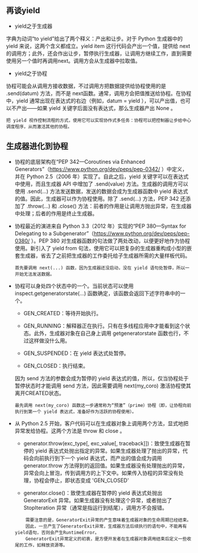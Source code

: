 ## 再谈yield

* yield之于生成器

字典为动词“to yield”给出了两个释义：产出和让步。对于 Python 生成器中的 yield 来说，这两个含义都成立。yield item 这行代码会产出一个值，提供给 next的调用方；此外，还会作出让步，暂停执行生成器，让调用方继续工作，直到需要使用另一个值时再调用next。调用方会从生成器中拉取值。

* yield之于协程

协程可能会从调用方接收数据，不过调用方把数据提供给协程使用的是 .send(datum) 方法，而不是 next函数。通常，调用方会把值推送给协程。在协程中，yield 通常出现在表达式的右边（例如，datum = yield ），可以产出值，也可以不产出——如果 yield 关键字后面没有表达式，那么生成器产出 None 。

 ``` 
把 yield 视作控制流程的方式，使用它可以实现协作式多任务：协程可以把控制器让步给中心调度程序，从而激活其他的协程。
 ```
 
## 生成器进化到协程

* 协程的底层架构在“PEP 342—Coroutines via Enhanced Generators”（https://www.python.org/dev/peps/pep-0342/ ）中定义，并在 Python 2.5（2006 年）实现了。自此之后，yield 关键字可以在表达式中使用，而且生成器 API 中增加了 .send(value) 方法。生成器的调用方可以使用 .send(...) 方法发送数据，发送的数据会成为生成器函数中 yield 表达式的值。因此，生成器可以作为协程使用。除了 .send(...) 方法，PEP 342 还添加了 .throw(...) 和 .close() 方法：前者的作用是让调用方抛出异常，在生成器中处理；后者的作用是终止生成器。

* 协程最近的演进来自 Python 3.3（2012 年）实现的“PEP 380—Syntax for Delegating to a Subgenerator”（https://www.python.org/dev/peps/pep-0380/ ）。PEP 380 对生成器函数的句法做了两处改动，以便更好地作为协程使用。新引入了 yield from 句法，使用它可以把复杂的生成器重构成小型的嵌套生成器，省去了之前把生成器的工作委托给子生成器所需的大量样板代码。

     ``` 
    首先要调用 next(...) 函数，因为生成器还没启动，没在 yield 语句处暂停，所以一开始无法发送数据。
     ``` 
     
* 协程可以身处四个状态中的一个。当前状态可以使用 inspect.getgeneratorstate(...) 函数确定，该函数会返回下述字符串中的一个。

    * GEN_CREATED：等待开始执行。

    * GEN_RUNNING：解释器正在执行。只有在多线程应用中才能看到这个状态。此外，生成器对象在自己身上调用 getgeneratorstate 函数也行，不过这样做没什么用。

    * GEN_SUSPENDED：在 yield 表达式处暂停。

    * GEN_CLOSED：执行结束。
    
    因为 send 方法的参数会成为暂停的 yield 表达式的值，所以，仅当协程处于暂停状态时才能调用 send 方法，因此需要调用 next(my_coro) 激活协程使其离开CREATED状态。
    ``` 
    最先调用 next(my_coro) 函数这一步通常称为“预激”（prime）协程（即，让协程向前执行到第一个 yield 表达式，准备好作为活跃的协程使用）。
    ``` 
    
* 从 Python 2.5 开始，客户代码可以在生成器对象上调用两个方法，显式地把异常发给协程。这两个方法是 throw 和 close 。
    
    * generator.throw(exc_type[, exc_value[, traceback]])：致使生成器在暂停的 yield 表达式处抛出指定的异常。如果生成器处理了抛出的异常，代码会向前执行到下一个 yield 表达式，而产出的值会成为调用 generator.throw 方法得到的返回值。如果生成器没有处理抛出的异常，异常会向上冒泡，传到调用方的上下文中。如果传入协程的异常没有处理，协程会停止，即状态变成 'GEN_CLOSED'
    
    * generator.close()：致使生成器在暂停的 yield 表达式处抛出 GeneratorExit 异常。如果生成器没有处理这个异常，或者抛出了 StopIteration 异常（通常是指运行到结尾），调用方不会报错。
    
    ```
        需要注意的是，GeneratorExit异常的产生意味着生成器对象的生命周期已经结束。
        因此，一旦产生了GeneratorExit异常，生成器方法后续执行的语句中，不能再有yield语句，否则会产生RuntimeError。
        GeneratorExit异常定义的初衷，是方便开发者在生成器对象调用结束后定义一些收尾的工作，如释放资源等。
    ```
        